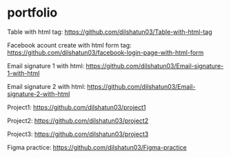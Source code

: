 # portfolio

Table with html tag: https://github.com/dilshatun03/Table-with-html-tag

Facebook acount create with html form tag: https://github.com/dilshatun03/facebook-login-page-with-html-form

Email signature 1 with html: https://github.com/dilshatun03/Email-signature-1-with-html

Email signature 2 with html: https://github.com/dilshatun03/Email-signature-2-with-html

Project1: https://github.com/dilshatun03/project1

Project2: https://github.com/dilshatun03/project2

Project3: https://github.com/dilshatun03/project3

Figma practice: https://github.com/dilshatun03/Figma-practice
